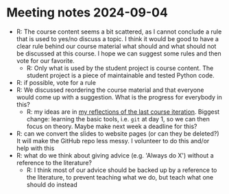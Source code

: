 # Meeting notes 2024-09-04

- R: The course content seems a bit scattered, as I cannot
  conclude a rule that is used to yes/no discuss a topic.
  I think it would be good to have a clear rule behind our course
  material what should and what should not be discussed at this course.
  I hope we can suggest some rules and then vote for our favorite.
  - R: Only what is used by the student project is course content.
    The student project is a piece of maintainable and tested Python code.
- R: if possible, vote for a rule
- R: We discussed reordering the course material and that everyone would
  come up with a suggestion. What is the progress for everybody in this?
  - R: my ideas are in 
    [my reflections of the last course iteration](https://github.com/UPPMAX/programming_formalisms/tree/main/reflections/2024_summer).
    Biggest change: learning the basic tools, i.e. `git` at day 1, so we can 
    then focus on theory. Maybe make next week a deadline for this?
- R: can we convert the slides to website pages (or can they be deleted?)
  It will make the GitHub repo less messy.
  I volunteer to do this and/or help with this
- R: what do we think about giving advice (e.g. 'Always do X') without
  a reference to the literature?
  - R: I think most of our advice should be backed up by a reference to
    the literature, to prevent teaching what we do, but teach what one
    should do instead
 




